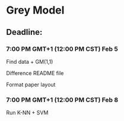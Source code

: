 # Grey Model

## Deadline:

### 7:00 PM GMT+1 (12:00 PM CST) Feb 5
Find data + GM(1,1)

Difference README file

Format paper layout

### 7:00 PM GMT+1 (12:00 PM CST) Feb 8
Run K-NN + SVM
